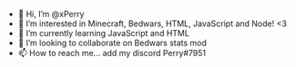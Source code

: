 - 👋 Hi, I’m @xPerry
- 👀 I’m interested in Minecraft, Bedwars, HTML, JavaScript and Node! <3
- 🌱 I’m currently learning JavaScript and HTML
- 💞️ I’m looking to collaborate on Bedwars stats mod 
- 📫 How to reach me... add my discord Perry#7951

<!---
xPerry/xPerry is a ✨ special ✨ repository because its `README.md` (this file) appears on your GitHub profile.
You can click the Preview link to take a look at your changes.
--->
